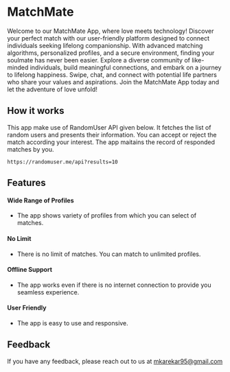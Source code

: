 
# MatchMate

Welcome to our MatchMate App, where love meets technology! Discover your perfect match with our user-friendly platform designed to connect individuals seeking lifelong companionship. With advanced matching algorithms, personalized profiles, and a secure environment, finding your soulmate has never been easier. Explore a diverse community of like-minded individuals, build meaningful connections, and embark on a journey to lifelong happiness. Swipe, chat, and connect with potential life partners who share your values and aspirations. Join the MatchMate App today and let the adventure of love unfold!


## How it works
This app make use of RandomUser API given below. It fetches the list of random users and presents their information. You can accept or reject the match according your interest. The app maitains the record of responded matches by you.
```
https://randomuser.me/api?results=10

```
## Features

#### Wide Range of Profiles
- The app shows variety of profiles from which you can select of matches.

#### No Limit
- There is no limit of matches. You can match to unlimited profiles.

#### Offline Support
- The app works even if there is no internet connection to provide you seamless experience.

#### User Friendly
- The app is easy to use and responsive.
## Feedback

If you have any feedback, please reach out to us at mkarekar95@gmail.com
